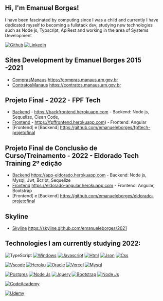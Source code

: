 ## Hi, I'm Emanuel Borges!
I have been fascinated by computing since I was a child and currently I have dedicated myself to becoming a fullstack dev, studying new technologies such as Node js, Typscript, ApiRest and working in the area of Systems Development

[![Github](https://img.shields.io/badge/GitHub-100000?style=for-the-badge&logo=github&logoColor=white&link=https://github.com/emanueleborges)](https://github.com/emanueleborges)
[![Linkedin](https://img.shields.io/badge/LinkedIn-0077B5?style=for-the-badge&logo=linkedin&logoColor=white&link=https://www.linkedin.com/in/emanuel-melo-borges)](https://www.linkedin.com/in/emanuel-melo-borges)

## Sites Development by Emanuel Borges 2015 -2021
- [ComprasManaus](https://compras.manaus.am.gov.br/) https://compras.manaus.am.gov.br
- [ContratosManaus](https://contratos.manaus.am.gov.br/) https://contratos.manaus.am.gov.br


## Projeto Final - 2022 - FPF Tech 
- [Backend](https://backfrontend.herokuapp.com) - https://backfrontend.herokuapp.com - Backend: Node js, Sequelize, Clean Code, 
- [Frontend](https://fpffrontend.herokuapp.com) - https://fpffrontend.herokuapp.com) - Frontend: Angular
- [Frontend] e [Backend] https://github.com/emanueleborges/fpftech-projetofinal


## Projeto Final de Conclusão de Curso/Treinamento - 2022 - Eldorado Tech Training 2º edição  
- [Backend](https://app-eldorado.herokuapp.com/) https://app-eldorado.herokuapp.com - Backend: Node js, Mysql, Jwt, Bcript, Sequelize
- [Frontend](http://eldorado-angular.herokuapp.com/) https://eldorado-angular.herokuapp.com - Frontend: Angular, Bootstrap 
- [Frontend] e [Backend] https://github.com/emanueleborges/eldorado-projetofinal

## Skyline
- [Skyline](https://skyline.github.com/emanueleborges/2021) https://skyline.github.com/emanueleborges/2021 


## Technologies I am currently studying 2022:

![TypeScript](https://img.shields.io/badge/typescript-%23007ACC.svg?style=for-the-badge&logo=typescript&logoColor=white)
[![Windows](https://img.shields.io/badge/Windows-0078D6?style=for-the-badge&logo=windows&logoColor=white)]()
[![Javascript](https://img.shields.io/badge/JavaScript-323330?style=for-the-badge&logo=javascript&logoColor=F7DF1E)]()
[![Html](https://img.shields.io/badge/HTML5-E34F26?style=for-the-badge&logo=html5&logoColor=white)]()
[![Json](https://img.shields.io/badge/json-5E5C5C?style=for-the-badge&logo=json&logoColor=white)]()
[![Css](https://img.shields.io/badge/CSS3-1572B6?style=for-the-badge&logo=css3&logoColor=white)]()

[![Vscode](https://img.shields.io/badge/Visual_Studio_Code-0078D4?style=for-the-badge&logo=visual%20studio%20code&logoColor=whit)]()
[![Heroku](https://img.shields.io/badge/Heroku-430098?style=for-the-badge&logo=heroku&logoColor=white)]()
[![Oracle](https://img.shields.io/badge/Oracle-F80000?style=for-the-badge&logo=oracle&logoColor=black)]()
[![Vercel](https://img.shields.io/badge/Vercel-000000?style=for-the-badge&logo=vercel&logoColor=white)]()
[![Mysql](https://img.shields.io/badge/MySQL-005C84?style=for-the-badge&logo=mysql&logoColor=white)]()

[![Postgres](https://img.shields.io/badge/PostgreSQL-316192?style=for-the-badge&logo=postgresql&logoColor=white)]()
[![Node Js](https://img.shields.io/badge/Node.js-43853D?style=for-the-badge&logo=node.js&logoColor=white)]()
[![Jquery](https://img.shields.io/badge/jQuery-0769AD?style=for-the-badge&logo=jquery&logoColor=white)]()
[![Bootstrap](https://img.shields.io/badge/Bootstrap-563D7C?style=for-the-badge&logo=bootstrap&logoColor=white)]()
[![Node Js](https://img.shields.io/badge/PHP-777BB4?style=for-the-badge&logo=php&logoColor=white)]()

[![CodeAcademy](https://img.shields.io/badge/Codecademy-FFF0E5?style=for-the-badge&logo=codecademy&logoColor=303347)]()

[![Udemy](https://img.shields.io/badge/Udemy-EC5252?style=for-the-badge&logo=Udemy&logoColor=white)]()

